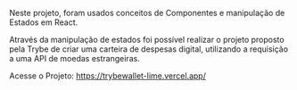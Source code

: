 Neste projeto, foram usados conceitos de Componentes e manipulação de Estados em React.

Através da manipulação de estados foi possível realizar o projeto proposto pela Trybe de criar uma carteira de despesas digital, utilizando a requisição a uma API de moedas estrangeiras.

Acesse o Projeto: https://trybewallet-lime.vercel.app/
